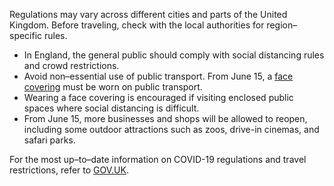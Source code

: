 Regulations may vary across different cities and parts of the United Kingdom. Before traveling, check with the local authorities for region–specific rules.

- In England, the general public should comply with social distancing rules and crowd restrictions.
- Avoid non–essential use of public transport. From June 15, a [face covering](https://www.gov.uk/government/publications/staying-safe-outside-your-home/staying-safe-outside-your-home#face-coverings) must be worn on public transport.
- Wearing a face covering is encouraged if visiting enclosed public spaces where social distancing is difficult.
- From June 15, more businesses and shops will be allowed to reopen, including some outdoor attractions such as zoos, drive-in cinemas, and safari parks.

For the most up–to–date information on COVID-19 regulations and travel restrictions, refer to [GOV.UK](https://www.gov.uk/coronavirus).
